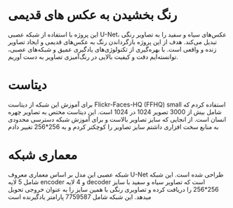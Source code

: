 # رنگ بخشیدن به عکس های قدیمی
این پروژه با استفاده از شبکه عصبی U-Net، عکس‌های سیاه و سفید را به تصاویر رنگی تبدیل می‌کند. هدف از این پروژه بازگرداندن رنگ به عکس‌های قدیمی و ایجاد تصاویر زنده و واقعی است. با بهره‌گیری از تکنولوژی‌های یادگیری عمیق و شبکه‌های عصبی، توانسته‌ایم دقت و کیفیت بالایی در رنگ‌آمیزی تصاویر به دست آوریم.

# دیتاست 
برای آموزش این شبکه از دیتاست Flickr-Faces-HQ (FFHQ) small استفاده کردم که شامل بیش از 3000 تصویر 1024 در 1024 است. این دیتاست مختص به تصاویر چهره انسان است. از انجایی که سایز تصاویر بالاست و برای آموزش شبکه دسترسی محدودی به منابع سخت افزاری داشتم سایز تصاویر را کوچکتر کردم و به 256*256 تغییر دادم

# معماری شبکه 
شبکه عصبی این مدل بر اساس معماری معروف U-Net طراحی شده است. این شبکه شامل 5 لایه encoder و 4 لایه decoder است که تصاویر سیاه و سفید با سایز 256*256 را دریافت کرده و تصاویری رنگی با همین سایز را به عنوان خروجی تحویل میدهد. این شبکه شامل 7759587 پارامتر یادگیرنده است

